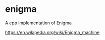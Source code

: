 # enigma
A cpp implementation of Enigma

https://en.wikipedia.org/wiki/Enigma_machine

<Currently under progress>
